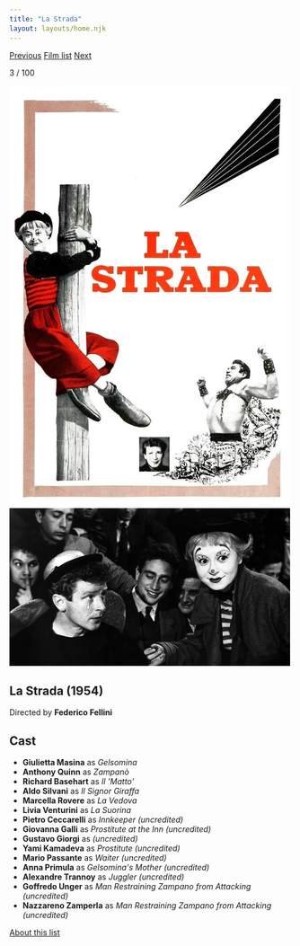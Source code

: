 ```yaml
---
title: "La Strada"
layout: layouts/home.njk
---
```


<nav class="films">
  <a class="prev" href="../whisky-galore">Previous</a>
  <a href="../">Film list</a>
  <a class="next" href="../north-by-northwest">Next</a>
</nav>

<p>3 / 100</p>

<article class="film">
  <div class="backdrop-and-poster">
    <img class="poster" src="../films/posters/la-strada.jpg" alt="">
    <img class="backdrop" src="../films/backdrops/la-strada.jpg" alt="">
  </div>

  <h1>La Strada (1954)</h1>

  <p class="director">
    Directed by <strong>Federico Fellini</strong>
  </p>


  <h2>
    Cast
  </h2>
  <ul>
    <li><strong>Giulietta Masina</strong> as <em>Gelsomina</em></li>
<li><strong>Anthony Quinn</strong> as <em>Zampanò</em></li>
<li><strong>Richard Basehart</strong> as <em>Il 'Matto'</em></li>
<li><strong>Aldo Silvani</strong> as <em>Il Signor Giraffa</em></li>
<li><strong>Marcella Rovere</strong> as <em>La Vedova</em></li>
<li><strong>Livia Venturini</strong> as <em>La Suorina</em></li>
<li><strong>Pietro Ceccarelli</strong> as <em>Innkeeper (uncredited)</em></li>
<li><strong>Giovanna Galli</strong> as <em>Prostitute at the Inn (uncredited)</em></li>
<li><strong>Gustavo Giorgi</strong> as <em>(uncredited)</em></li>
<li><strong>Yami Kamadeva</strong> as <em>Prostitute (uncredited)</em></li>
<li><strong>Mario Passante</strong> as <em>Waiter (uncredited)</em></li>
<li><strong>Anna Primula</strong> as <em>Gelsomina's Mother (uncredited)</em></li>
<li><strong>Alexandre Trannoy</strong> as <em>Juggler (uncredited)</em></li>
<li><strong>Goffredo Unger</strong> as <em>Man Restraining Zampano from Attacking (uncredited)</em></li>
<li><strong>Nazzareno Zamperla</strong> as <em>Man Restraining Zampano from Attacking (uncredited)</em></li>
  </ul>
</article>
<footer>
  <a href="../about">About this list</a>
</footer>
